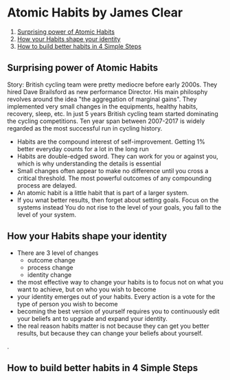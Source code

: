 # Atomic Habits by James Clear

1. [Surprising power of Atomic Habits](#chapter-1)
2. [How your Habits shape your identity](#chapter-2)
3. [How to build better habits in 4 Simple Steps](#chapter-3)

<a name="chapter-1"></a>
## Surprising power of Atomic Habits

Story: British cycling team were pretty mediocre before early 2000s. They hired Dave Brailsford as new performance Director. His main philosphy revolves around the idea "the aggregation of marginal gains". They implemented very small changes in the equipments, healthy habits, recovery, sleep, etc. In just 5 years British cycling team started dominating the cycling competitions. Ten year span between 2007-2017 is widely regarded as the most successful run in cycling history.

- Habits are the compound interest of self-improvement. Getting 1% better everyday counts for a lot in the long run
- Habits are double-edged sword. They can work for you or against you, which is why understanding the details is essential
- Small changes often appear to make no difference until you cross a critical threshold. The most powerful outcomes of any compounding process are delayed.
- An atomic habit is a little habit that is part of a larger system.
- If you wnat better results, then forget about setting goals. Focus on the systems instead
You do not rise to the level of your goals, you fall to the level of your system.

<a name="chapter-2"></a>
## How your Habits shape your identity

- There are 3 level of changes
    - outcome change
    - process change
    - identity change
- the most effective way to change your habits is to focus not on what you want to achieve, but on who you wish to become
- your identity emerges out of your habits. Every action is a vote for the type of person you wish to become
- becoming the best version of yourself requires you to continuously edit your beliefs ant to upgrade and expand your identity.
- the real reason habits matter is not because they can get you better results, but because they can change your beliefs about yourself.

<a name="chapter-3">.</a>
## How to build better habits in 4 Simple Steps

